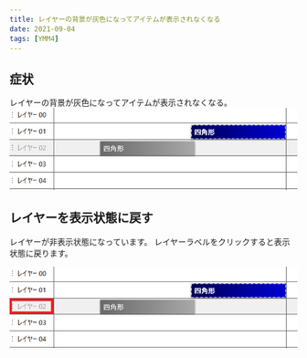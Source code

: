 ```yaml
---
title: レイヤーの背景が灰色になってアイテムが表示されなくなる
date: 2021-09-04
tags: [YMM4]
---
```


## 症状
レイヤーの背景が灰色になってアイテムが表示されなくなる。
![スクリーンショット](レイヤーの背景が灰色になってアイテムが表示されなくなる_4734.png)

## レイヤーを表示状態に戻す
レイヤーが非表示状態になっています。
レイヤーラベルをクリックすると表示状態に戻ります。

![スクリーンショット](レイヤーの背景が灰色になってアイテムが表示されなくなる_4823.png)

